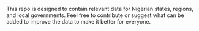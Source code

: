 This repo is designed to contain relevant data for Nigerian states, regions, and local governments.
Feel free to contribute or suggest what can be added to improve the data to make it better for everyone.
